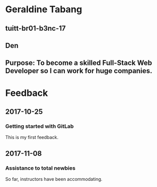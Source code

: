 # Geraldine Tabang
## tuitt-br01-b3nc-17
## Den
## Purpose: To become a skilled Full-Stack Web Developer so I can work for huge companies.

# Feedback
## 2017-10-25
### Getting started with GitLab
This is my first feedback.  

## 2017-11-08
### Assistance to total newbies
So far, instructors have been accommodating.  

